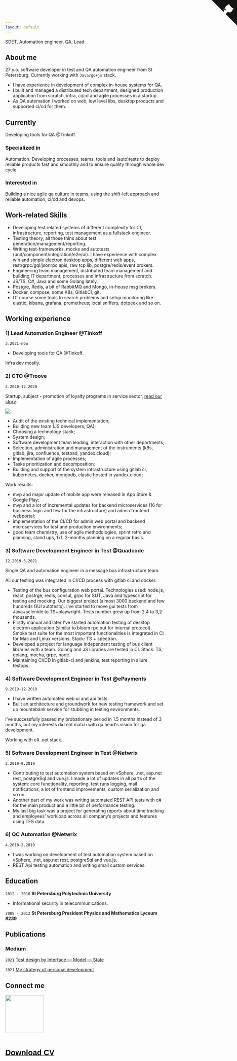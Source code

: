 ```yaml
---
layout: default
---
```

SDET, Automation engineer, QA, Lead

## About me

27 y.o. software developer in test and QA automation engineer from St Petersburg. Currently working with `Java/go+js` stack.

- I have experience in development of complex in-house systems for QA.
- I built and managed a distributed tech department, designed production application from scratch, infra, ci/cd and agile processes in a startup.
- As QA automation I worked on web, low level libs, desktop products and supported ci/cd for them.

<a href="https://telegram.me/eromanov" style="font-size: 0;">
  <i class="ti ti-brand-telegram" style="font-size: 1.5rem; margin: 0.5rem;"></i>
  </a>
<a href="https://www.linkedin.com/in/egor-romanov" style="font-size: 0;">
  <i class="ti ti-brand-linkedin" style="font-size: 1.5rem; margin: 0.5rem;"></i>
</a>
<a href="mailto:egor.romanov@gmail.com" style="font-size: 0;">
  <i class="ti ti-mail" style="font-size: 1.5rem; margin: 0.5rem; color: red;"></i>
</a>

## Currently

Developing tools for QA @Tinkoff.

### Specialized in

Automation. Developing processes, teams, tools and (auto)tests to deploy reliable products fast and smoothly and to ensure quality through whole dev cycle.

### Interested in

Building a nice agile qa culture in teams, using the shift-left approach and reliable automation, ci/cd and devops.

## Work-related Skills

- Developing test related systems of different complexity for CI, infrastructure, reporting, test management as a fullstack engineer.
- Testing theory, all those thins about test generation/management/reporting.
- Writing test-frameworks, mocks and autotests (unit/component/integration/e2e/ui). I have experience with complex win and simple electron desktop apps, different web apps, rest/grpc/gql/jsonrpc apis, raw tcp lib, postgre/redis/event brokers.
- Engineering team management, distributed team management and building IT department, processes and infrastructure from scratch.
- JS/TS, C#, Java and some Golang lately.
- Postgre, Redis, a bit of RabbitMQ and Mongo, in-house msg brokers.
- Docker, compose, some K8s, GitlabCI, git.
- Of course some tools to search problems and setup monitoring like elastic, kibana, grafana, prometheus; local sniffers, dotpeek and so on.

## Working experience

### 1) Lead Automation Engineer @Tinkoff

`3.2021-now`

- Developing tools for QA @Tinkoff.

Infra dev mostly.

### 2) CTO @Troove

`4.2020-12.2020`

Startup, subject - promotion of loyalty programs in service sector,
[read our story](https://vc.ru/tribuna/188450-kak-potratit-15-mln-rubley-neskolko-raz-peredelat-mvp-i-ne-oblazhatsya).

![](https://leonardo.osnova.io/14bd496d-b5f3-52a0-ac0c-9a0f6a4c6302/-/preview/2100/-/format/webp/)

- Audit of the existing technical implementation;
- Building new team (JS developers, QA);
- Choosing a technology stack;
- System design;
- Software development team leading, interaction with other departments;
- Selection, administration and management of  the instruments (k8s, gitlab, jira, confluence, testpad, yandex.cloud);
- Implementation of agile processes;
- Tasks prioritization and decomposition;
- Building and support of the system infrastructure using gitlab ci, kubernetes, docker, mongodb, elastic hosted in yandex.cloud;

Work results:

- mvp and major update of mobile app were released in App Store & Google Play;
- mvp and a lot of incremental updates for backend microservices (16 for business logic and few for the infrastructure) and admin frontend webportal;
- implementation of the CI/CD for admin web portal and backend microservices for test and production environments;
- good team chemistry, use of agile methodologies, sprint retro and planning, stand ups, 1х1, 2-months planning on a regular basis.

### 3) Software Development Engineer in Test @Quadcode

`12.2019-3.2021`

Single QA and automation engineer in a message bus infrastructure team.

All our testing was integrated in CI/CD process with gitlab ci and docker.

- Testing of the bus configuration web portal. Technologies used: node.js, react, postrge, redis, consul, grpc for SUT, Java and typescript for testing and mocking. Our biggest project (almost 3000 backend and few hundreds GUI autotests). I’ve started to move gui tests from Java+selenide to TS+playwright. Tests number grew up from 2,4 to 3,2 thousands.
- Firstly manual and later I’ve started automation testing of desktop electron application (similar to bloom rpc but for internal protocol). Smoke test suite for the most important functionalities is integrated in CI for Mac and Linux versions. Stack: TS + spectron.
- Developed a project for language independent testing of bus client libraries with a team. Golang and JS libraries are tested in CI. Stack: TS, golang, mocha, grpc, node.
- Maintaining CI/CD in gitlab-ci and jenkins, test reporting in allure testops.

### 4) Software Development Engineer in Test @ePayments

`9.2019-12.2019`

- I have written automated web ui and api tests.
- Built an architecture and groundwork for new testing framework and set up mountebank service for stubbing in testing environments.

I’ve successfully passed my probationary period in 1.5 months instead of 3 months, but my interests did not match with qa head's vision for qa development.

Working with c# .net stack.

### 5) Software Development Engineer in Test @Netwrix

`2.2019-9.2019`

- Contributing to test automation system based on vSphere, .net, asp.net rest, postgreSql and vue.js. I made a lot of updates in all parts of the system: core functionality, reporting, test runs logging, mail notifications, a lot of frontend improvements, custom serialization and so on.
- Another part of my work was writing automated REST API tests with c# for the main product and a little bit of performance testing.
- My last big task was a project for generating reports about time tracking and employees’ workload across all company’s projects and features using TFS data.

### 6) QC Automation @Netwrix

`4.2018-2.2019`

- I was working on development of test automation system based on vSphere, .net, asp.net rest, postgreSql and vue.js.
- REST Api testing automation and writing small custom services.

## Education

`2012 - 2016`
__St Petersburg Polytechnic University__

- Informational security in telecommunications.

`2008 - 2012`
__St Petersburg President Physics and Mathematics Lyceum #239__

## Publications

<!-- A list is also available [online](https://egor-romanov.medium.com/) -->

### Medium

<a href="https://egor-romanov.medium.com/" style="font-size: 0;">
  <i class="ti ti-brand-medium" style="color: black; font-size: 1.5rem;"></i>
</a>

`2021`
[Test design by Interface — Model — State](https://egor-romanov.medium.com/%D1%82%D0%B5%D1%81%D1%82-%D0%B4%D0%B8%D0%B7%D0%B0%D0%B9%D0%BD-%D0%BC%D0%B5%D1%82%D0%BE%D0%B4%D0%BE%D0%BC-interface-model-state-7fa89c43934d)

`2021`
[My strategy of personal development](https://egor-romanov.medium.com/%D0%BA%D0%B0%D0%BA-%D1%8F-%D1%83%D0%B2%D0%B5%D0%BB%D0%B8%D1%87%D0%B8%D0%BB-%D1%81%D0%B2%D0%BE%D0%B9-%D0%B4%D0%BE%D1%85%D0%BE%D0%B4-%D0%B2-7-%D1%80%D0%B0%D0%B7-%D0%B7%D0%B0-2-5-%D0%B3%D0%BE%D0%B4%D0%B0-81561bf788a6)

## Connect me

<img src="https://avatars.githubusercontent.com/u/58992960?s=400&u=0a367857c290df05eede2230a6af6fceb9fe80d0&v=4" width="120" height="120"/>

<div align="center">
  <a href="https://telegram.me/eromanov" style="font-size: 0;">
    <i class="ti ti-brand-telegram" style="font-size: 2.5rem; margin: 0.5rem;"></i>
  </a>
  <a href="https://github.com/egor-romanov" style="font-size: 0;">
    <i class="ti ti-brand-github" style="color: black; font-size: 2.5rem; margin: 0.5rem;"></i>
  </a>
  <a href="https://www.linkedin.com/in/egor-romanov" style="font-size: 0;">
    <i class="ti ti-brand-linkedin" style="font-size: 2.5rem; margin: 0.5rem;"></i>
  </a>
  <a href="https://egor-romanov.medium.com/" style="font-size: 0;">
    <i class="ti ti-brand-medium" style="color: black; font-size: 2.5rem; margin: 0.5rem;"></i>
  </a>
  <a href="mailto:egor.romanov@gmail.com" style="font-size: 0;">
    <i class="ti ti-mail" style="color: red; font-size: 2.5rem; margin: 0.5rem;"></i>
  </a>
</div>

<div style="margin-top: 3rem;"><a href="https://github.com/egor-romanov/cv/raw/main/evcv.pdf" style="font-size: 0">
    <span style="font-size: 1.5rem;font-family: Montserrat, sans-serif;font-weight: bold;padding-top: 0px;color:black;">Download CV</span>
    <i class="ti ti-file-download" style="font-size: 1.5rem;margin-left: 0.3rem;"></i>
</a></div>

<a href="https://github.com/egor-romanov/cv" class="github-corner"><svg width="80" height="80" viewBox="0 0 250 250" style="fill:#151513; color:#fff; position: absolute; top: 0; border: 0; right: 0;"><path d="M0,0 L115,115 L130,115 L142,142 L250,250 L250,0 Z"></path><path d="M128.3,109.0 C113.8,99.7 119.0,89.6 119.0,89.6 C122.0,82.7 120.5,78.6 120.5,78.6 C119.2,72.0 123.4,76.3 123.4,76.3 C127.3,80.9 125.5,87.3 125.5,87.3 C122.9,97.6 130.6,101.9 134.4,103.2" fill="currentColor" style="transform-origin: 130px 106px;" class="octo-arm"></path><path d="M115.0,115.0 C114.9,115.1 118.7,116.5 119.8,115.4 L133.7,101.6 C136.9,99.2 139.9,98.4 142.2,98.6 C133.8,88.0 127.5,74.4 143.8,58.0 C148.5,53.4 154.0,51.2 159.7,51.0 C160.3,49.4 163.2,43.6 171.4,40.1 C171.4,40.1 176.1,42.5 178.8,56.2 C183.1,58.6 187.2,61.8 190.9,65.4 C194.5,69.0 197.7,73.2 200.1,77.6 C213.8,80.2 216.3,84.9 216.3,84.9 C212.7,93.1 206.9,96.0 205.4,96.6 C205.1,102.4 203.0,107.8 198.3,112.5 C181.9,128.9 168.3,122.5 157.7,114.1 C157.9,116.9 156.7,120.9 152.7,124.9 L141.0,136.5 C139.8,137.7 141.6,141.9 141.8,141.8 Z" fill="currentColor" class="octo-body"></path></svg></a><style>.github-corner:hover .octo-arm{animation:octocat-wave 560ms ease-in-out}@keyframes octocat-wave{0%,100%{transform:rotate(0)}20%,60%{transform:rotate(-25deg)}40%,80%{transform:rotate(10deg)}}@media (max-width:500px){.github-corner:hover .octo-arm{animation:none}.github-corner .octo-arm{animation:octocat-wave 560ms ease-in-out}}</style>

